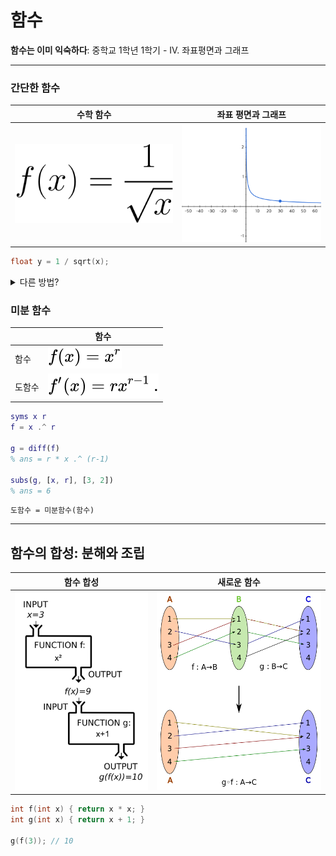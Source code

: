 # 함수

**함수는 이미 익숙하다**: 중학교 1학년 1학기 - IV. 좌표평면과 그래프

---

### 간단한 함수

| 수학 함수                                                       | 좌표 평면과 그래프                                          |
| --------------------------------------------------------------- | ----------------------------------------------------------- |
| ![f(x) = \frac{1}{\sqrt{x}}](../images/inverse-square-root.svg) | <img src="../images/inverse-square-root.png" width="300px"> |

```c
float y = 1 / sqrt(x);
```

<details>
    <summary>다른 방법?</summary>

<br>

- [Fast Inverse Square Root](https://en.wikipedia.org/wiki/Fast_inverse_square_root)
- [고속 역제곱근](https://seunghoonlp.github.io/2020/08/29/fast-inverse-sqrt/)
- YouTube: [A Quake III Algorithm](https://youtu.be/p8u_k2LIZyo)
- source code: [Quake-III-Arena/code/game/q_math.c](https://github.com/id-Software/Quake-III-Arena/blob/master/code/game/q_math.c#L552-L572)

```cpp
float Q_rsqrt( float number )
{
  long i;
  float x2, y;
  const float threehalfs = 1.5F;

  x2 = number * 0.5F;
  y  = number;
  i  = * ( long * ) &y;                          // evil floating point bit level hacking
  i  = 0x5f3759df - ( i >> 1 );                  // what the fuck?
  y  = * ( float * ) &i;
  y  = y * ( threehalfs - ( x2 * y * y ) );      // 1st iteration
//  y  = y * ( threehalfs - ( x2 * y * y ) );    // 2nd iteration, this can be removed

  return y;
}
```
</details>


### 미분 함수

|        | 함수                     |
| ------ | ------------------------ |
| 함수   | ![](../images/xr.svg)    |
| 도함수 | ![](../images/rxr-1.svg) |


```Matlab
syms x r
f = x .^ r

g = diff(f)
% ans = r * x .^ (r-1)

subs(g, [x, r], [3, 2])
% ans = 6
```

`도함수 = 미분함수(함수)`

---

## 함수의 합성: 분해와 조립

| 함수 합성                                                                                                                                                                  | 새로운 함수                                                                                                                                                                                                                 |
| -------------------------------------------------------------------------------------------------------------------------------------------------------------------------- | --------------------------------------------------------------------------------------------------------------------------------------------------------------------------------------------------------------------------- |
| <img src="../images/funcmachine.png" alt="https://upload.wikimedia.org/wikipedia/commons/thumb/2/21/Function_machine5.svg/1280px-Function_machine5.svg.png" width="268px"> | <img src="../images/composition.png" alt="https://upload.wikimedia.org/wikipedia/commons/thumb/3/38/Example_for_a_composition_of_two_functions.svg/499px-Example_for_a_composition_of_two_functions.svg.png" width="332px"> |

```c
int f(int x) { return x * x; }
int g(int x) { return x + 1; }

g(f(3)); // 10
```
